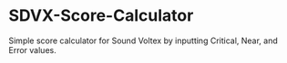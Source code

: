 # SDVX-Score-Calculator
Simple score calculator for Sound Voltex by inputting Critical, Near, and Error values.
